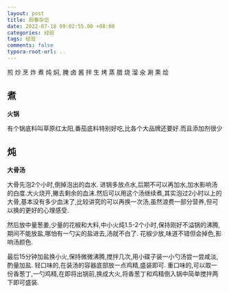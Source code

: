 ```yaml
---
layout: post
title: 厨事杂记
date: 2022-07-18 09:02:55.00 +08:00
categories: 经验
tags: 经验
comments: false
typora-root-url: ..
---
```


煎 炒 烹 炸 煮 炖 焖, 腌 卤 酱 拌 生 烤 蒸 
腊 烧 溜 氽 涮 熏 烩

## 煮

**火锅**

有个锅底料叫草原红太阳,番茄底料特别好吃,比各个大品牌还要好.而且添加剂很少

## 炖

**大骨汤**

大骨先泡2个小时,倒掉泡出的血水.
进锅多放点水,后期不可以再加水,加水影响汤的白度.大火烧开,撇去剩余的血沫.然后可以用这个汤继续煮,其实泡过2小时以上的大骨,基本没有多少血沫了,比较讲究的可以再换一次汤,虽然浪费一部分营养,但可以换的更好的心理感受.

然后放中量葱姜,少量的花椒和大料,中小火炖1.5-2个小时,保持刚好不溢锅的沸腾,期间不能放盐,哪怕有一勺尖的盐进去,汤就不白了.
花椒少放,味道不错但会掉色,影响汤颜色.

最后15分钟加盐换小火,保持微微沸腾,搅拌几次,用小碟子装一小勺汤尝一尝咸淡,酌量加盐.
轻口味的,在装汤的容器底部放一点鸡精,盛装即可.
重口味的,可以取一份香葱丁,一勺鸡精,在即将出锅前,换成大火,将香葱丁和鸡精倒入锅中简单搅拌两下即可盛装.



